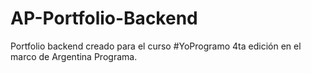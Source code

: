 # AP-Portfolio-Backend
Portfolio backend creado para el curso #YoProgramo 4ta edición en el marco de Argentina Programa.
